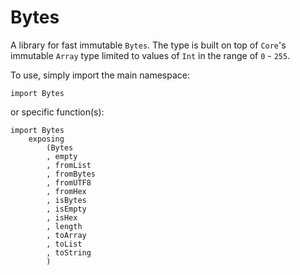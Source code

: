 # Bytes

A library for fast immutable `Bytes`. The type is built on top of `Core`'s
immutable `Array` type limited to values of `Int` in the range of `0` - `255`.

To use, simply import the main namespace:

    import Bytes

or specific function(s):

    import Bytes 
        exposing 
            (Bytes
            , empty
            , fromList
            , fromBytes
            , fromUTF8
            , fromHex
            , isBytes
            , isEmpty
            , isHex
            , length
            , toArray
            , toList
            , toString
            )
